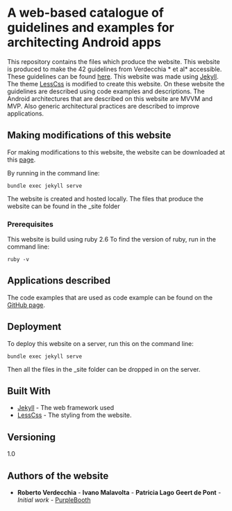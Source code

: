 # A web-based catalogue of guidelines and examples for architecting Android apps 

This repository contains the files which produce the website. 
This website is produced to make the 42 guidelines from Verdecchia * et al* accessible.
These guidelines can be found [here](https://robertoverdecchia.github.io/papers/ICSA_2019.pdf).
This website was made using [Jekyll](https://jekyllrb.com/).
The theme [LessCss](http://lesscss.cn/) is modified to create this website.
On these website the guidelines are described using code examples and descriptions.
The Android architectures that are described on this website are MVVM and MVP. 
Also generic architectural practices are described to improve applications. 

## Making modifications of this website

For making modifications to this website, the website can be downloaded at this [page](https://github.com/Geertdepont/bachelor_thesis/tree/master/bachelor-thesis-site).

By running in the command line:
```
bundle exec jekyll serve
```

The website is created and hosted locally.
The files that produce the website can be found in the _site folder  


### Prerequisites

This website is build using ruby 2.6
To find the version of ruby, run in the command line:

```
ruby -v
```

## Applications described
The code examples that are used as code example can be found on the [GitHub page](https://github.com/Geertdepont/bachelor_thesis/tree/master/bachelor-thesis-site).


## Deployment

To deploy this website on a server, run this on the command line:

```
bundle exec jekyll serve
```

Then all the files in the _site folder can be dropped in on the server. 

## Built With

* [Jekyll](https://jekyllrb.com/) - The web framework used
*  [LessCss](http://lesscss.cn/) - The styling from the website.

## Versioning

1.0

## Authors of the website

* **Roberto Verdecchia** - **Ivano Malavolta** - **Patricia Lago** **Geert de Pont** - *Initial work* - [PurpleBooth](https://github.com/PurpleBooth)

